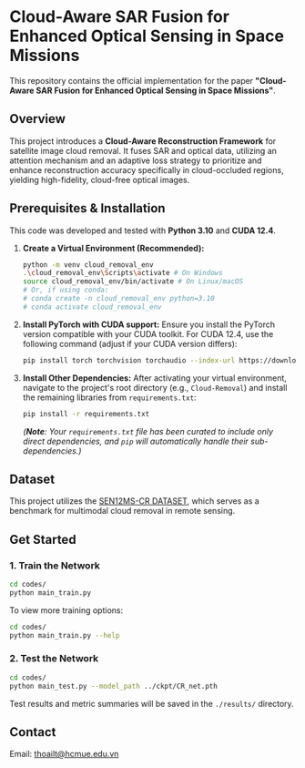 # Cloud-Aware SAR Fusion for Enhanced Optical Sensing in Space Missions

This repository contains the official implementation for the paper **"Cloud-Aware SAR Fusion for Enhanced Optical Sensing in Space Missions"**.

## Overview

This project introduces a **Cloud-Aware Reconstruction Framework** for satellite image cloud removal. It fuses SAR and optical data, utilizing an attention mechanism and an adaptive loss strategy to prioritize and enhance reconstruction accuracy specifically in cloud-occluded regions, yielding high-fidelity, cloud-free optical images.

## Prerequisites & Installation

This code was developed and tested with **Python 3.10** and **CUDA 12.4**.

1.  **Create a Virtual Environment (Recommended):**
    ```bash
    python -m venv cloud_removal_env
    .\cloud_removal_env\Scripts\activate # On Windows
    source cloud_removal_env/bin/activate # On Linux/macOS
    # Or, if using conda:
    # conda create -n cloud_removal_env python=3.10
    # conda activate cloud_removal_env
    ```
2.  **Install PyTorch with CUDA support:**
    Ensure you install the PyTorch version compatible with your CUDA toolkit. For CUDA 12.4, use the following command (adjust if your CUDA version differs):
    ```bash
    pip install torch torchvision torchaudio --index-url https://download.pytorch.org/whl/cu124
    ```

3.  **Install Other Dependencies:**
    After activating your virtual environment, navigate to the project's root directory (e.g., `Cloud-Removal`) and install the remaining libraries from `requirements.txt`:
    ```bash
    pip install -r requirements.txt
    ```
    *(**Note**: Your `requirements.txt` file has been curated to include only direct dependencies, and `pip` will automatically handle their sub-dependencies.)*

## Dataset

This project utilizes the [SEN12MS-CR DATASET](https://patricktum.github.io/cloud_removal/sen12mscr/), which serves as a benchmark for multimodal cloud removal in remote sensing.

## Get Started

### 1.  Train the Network
```bash
cd codes/
python main_train.py
```
To view more training options:
```bash
cd codes/
python main_train.py --help
```

### 2. Test the Network
```bash
cd codes/
python main_test.py --model_path ../ckpt/CR_net.pth
```
Test results and metric summaries will be saved in the `./results/` directory.

## Contact
Email: thoailt@hcmue.edu.vn